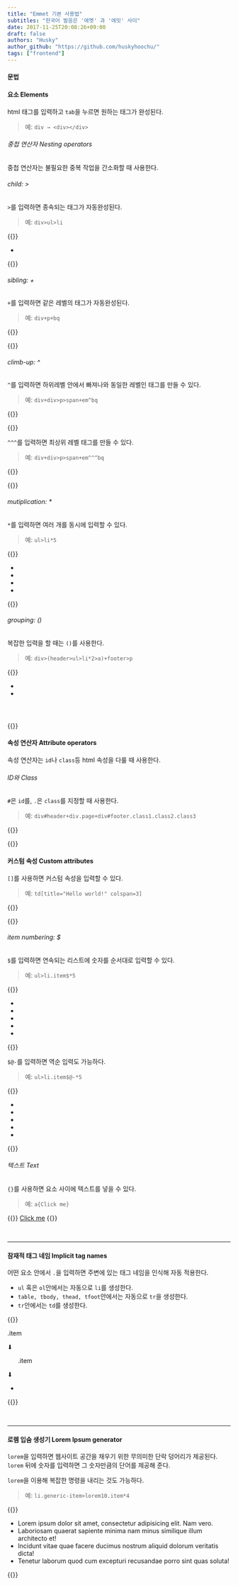 ```yaml
---
title: "Emmet 기본 사용법"
subtitles: "한국어 발음은 '에멧' 과 '에밋' 사이"
date: 2017-11-25T20:08:26+09:00
draft: false
authors: "Husky"
author_github: "https://github.com/huskyhoochu/"
tags: ["frontend"]
---
```


#### 문법

#### 요소 Elements
html 태그를 입력하고 `tab`을 누르면 원하는 태그가 완성된다.

> 예: `div → <div></div>`


###### 중첩 연산자 Nesting operators

중첩 연산자는 불필요한 중복 작업을 간소화할 때 사용한다.

###### child: >

`>`를 입력하면 종속되는 태그가 자동완성된다.

> 예: `div>ul>li`

{{<highlight html>}}
<div>
  <ul>
    <li></li>
  </ul>
</div>
{{</highlight>}}

###### sibling: +

`+`를 입력하면 같은 레벨의 태그가 자동완성된다.

> 예: `div+p+bq`

{{<highlight html>}}
<div></div>
<p></p>
<blockquote></blockquote>
{{</highlight>}}

###### climb-up: ^
`^`를 입력하면 하위레벨 안에서 빠져나와 동일한 레벨인 태그를 만들 수 있다.

> 예: `div+div>p>span+em^bq`

{{<highlight html>}}
<div></div>
<div>
  <p><span></span><em></em></p>
<!--blockquote만 빠져나와서 작성되었다-->
  <blockquote></blockquote>
</div>
{{</highlight>}}

`^^^`를 입력하면 최상위 레벨 태그를 만들 수 있다.

> 예: `div+div>p>span+em^^^bq`

{{<highlight html>}}
<div></div>
<div>
  <p><span></span><em></em></p>
</div>
<!--blockquote가 최상위 레벨에서 작성되었다-->
<blockquote></blockquote>

{{</highlight>}}

###### mutiplication: *

`*`를 입력하면 여러 개를 동시에 입력할 수 있다.

> 예: `ul>li*5`

{{<highlight html>}}
<ul>
  <li></li>
  <li></li>
  <li></li>
  <li></li>
</ul>
{{</highlight>}}

###### grouping: ()
복잡한 입력을 할 때는 `()`를 사용한다.

> 예: `div>(header>ul>li*2>a)+footer>p`

{{<highlight html>}}
<div>
  <header>
    <ul>
      <li><a href=""></a></li>
      <li><a href=""></a></li>
    </ul>
  </header>
  <footer>
    <p></p>
  </footer>
</div>
{{</highlight>}}
<br>

#### 속성 연산자  Attribute operators

속성 연산자는 `id`나 `class`등 html 속성을 다룰 때 사용한다.

###### ID와 Class

`#`은 `id`를, `.`은 `class`를 지정할 때 사용한다.


> 예: `div#header+div.page+div#footer.class1.class2.class3`

{{<highlight html>}}
<div id="header"></div>
<div class="page"></div>
<div id="footer" class="class1 class2 class3"></div>
{{</highlight>}}


#### 커스텀 속성 Custom attributes

`[]`를 사용하면 커스텀 속성을 입력할 수 있다.

> 예: `td[title="Hello world!" colspan=3]`

{{<highlight html>}}
<td title="Hello world!" colspan="3"></td>
{{</highlight>}}

###### item numbering: $

`$`를 입력하면 연속되는 리스트에 숫자를 순서대로 입력할 수 있다.

> 예: `ul>li.item$*5`


{{<highlight html>}}
<ul>
  <li class="item1"></li>
  <li class="item2"></li>
  <li class="item3"></li>
  <li class="item4"></li>
  <li class="item5"></li>
</ul>

{{</highlight>}}

`$@-`를 입력하면 역순 입력도 가능하다.

> 예: `ul>li.item$@-*5`

{{<highlight html>}}
<ul>
  <li class="item5"></li>
  <li class="item4"></li>
  <li class="item3"></li>
  <li class="item2"></li>
  <li class="item1"></li>
</ul>
{{</highlight>}}
<br>

###### 텍스트 Text

`{}`를 사용하면 요소 사이에 텍스트를 넣을 수 있다.

> 예: `a{Click me}`

{{<highlight html>}}
<a href="">Click me</a>
{{</highlight>}}

<br>
<hr>


#### 잠재적 태그 네임 Implicit tag names

어떤 요소 안에서 `.`을 입력하면 주변에 있는 태그 네임을 인식해 자동 적용한다.

* `ul` 혹은 `ol`안에서는 자동으로 `li`를 생성한다.
* `table, tbody, thead, tfoot`안에서는 자동으로 `tr`을 생성한다.
* `tr`안에서는 `td`를 생성한다.


{{<highlight html>}}
<!--예 1-->
<div>
	.item
<div>

⬇︎

<div>
	<div class="item"></div>
</div>

<!--예 2-->

<ul class="nav">
	.item
</ul>

⬇︎

<ul class="nav">
  <li class="item"></li>
</ul>

{{</highlight>}}

<br>
<hr>

#### 로렘 입숨 생성기 Lorem Ipsum generator

`lorem`을 입력하면 웹사이트 공간을 채우기 위한 무의미한 단락 덩어리가 제공된다. `lorem` 뒤에 숫자를 입력하면 그 숫자만큼의 단어를 제공해 준다.

`lorem`을 이용해 복잡한 명령을 내리는 것도 가능하다.

> 예: `li.generic-item>lorem10.item*4`

{{<highlight html>}}
<ul class="generic-list">
  <li class="item">Lorem ipsum dolor sit amet, consectetur adipisicing elit. Nam vero.</li>
  <li class="item">Laboriosam quaerat sapiente minima nam minus similique illum architecto et!</li>
  <li class="item">Incidunt vitae quae facere ducimus nostrum aliquid dolorum veritatis dicta!</li>
  <li class="item">Tenetur laborum quod cum excepturi recusandae porro sint quas soluta!</li>
</ul>
{{</highlight>}}
